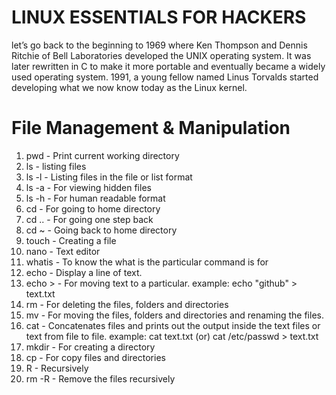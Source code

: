 # LINUX ESSENTIALS FOR HACKERS

let’s go back to the beginning to 1969 where Ken Thompson and Dennis Ritchie of Bell Laboratories developed the UNIX operating system. It was later rewritten in C to make it more portable and eventually became a widely used operating system. 1991, a young fellow named Linus Torvalds started developing what we now know today as the Linux kernel.

# File Management & Manipulation

1. pwd            - Print current working directory
2. ls             - listing files
3. ls -l          - Listing files in the file or list format
4. ls -a          - For viewing hidden files
5. ls -h          - For human readable format
6. cd             - For going to home directory
7. cd ..          - For going one step back
8. cd ~           - Going back to home directory
9. touch          - Creating a file
10. nano          - Text editor
11. whatis        - To know the what is the particular command is for
12. echo          - Display a line of text.
13. echo >        - For moving text to a particular. example: echo "github" > text.txt
14. rm            - For deleting the files, folders and directories
15. mv            - For moving the files, folders and directories and renaming the files.
16. cat           - Concatenates files and prints out the output inside the text files or text from file to file. example: cat text.txt (or) cat /etc/passwd > text.txt
17. mkdir         - For creating a directory
18. cp            - For copy files and directories
19. R             - Recursively
20. rm -R         - Remove the files recursively
